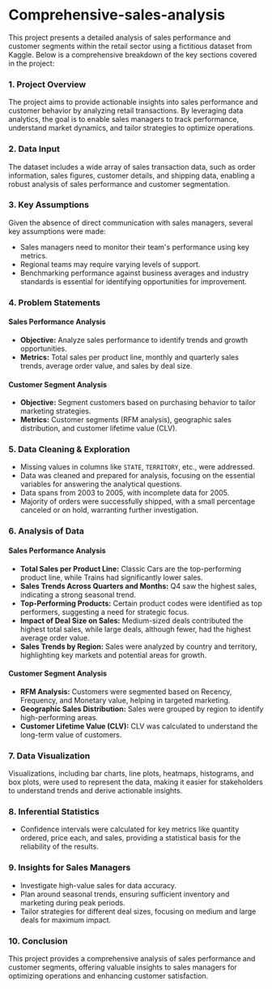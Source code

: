 # Comprehensive-sales-analysis

This project presents a detailed analysis of sales performance and customer segments within the retail sector using a fictitious dataset from Kaggle. Below is a comprehensive breakdown of the key sections covered in the project:

### 1. **Project Overview**
The project aims to provide actionable insights into sales performance and customer behavior by analyzing retail transactions. By leveraging data analytics, the goal is to enable sales managers to track performance, understand market dynamics, and tailor strategies to optimize operations.

### 2. **Data Input**
The dataset includes a wide array of sales transaction data, such as order information, sales figures, customer details, and shipping data, enabling a robust analysis of sales performance and customer segmentation.

### 3. **Key Assumptions**
Given the absence of direct communication with sales managers, several key assumptions were made:
- Sales managers need to monitor their team's performance using key metrics.
- Regional teams may require varying levels of support.
- Benchmarking performance against business averages and industry standards is essential for identifying opportunities for improvement.

### 4. **Problem Statements**
#### **Sales Performance Analysis**
- **Objective:** Analyze sales performance to identify trends and growth opportunities.
- **Metrics:** Total sales per product line, monthly and quarterly sales trends, average order value, and sales by deal size.

#### **Customer Segment Analysis**
- **Objective:** Segment customers based on purchasing behavior to tailor marketing strategies.
- **Metrics:** Customer segments (RFM analysis), geographic sales distribution, and customer lifetime value (CLV).

### 5. **Data Cleaning & Exploration**
- Missing values in columns like `STATE`, `TERRITORY`, etc., were addressed.
- Data was cleaned and prepared for analysis, focusing on the essential variables for answering the analytical questions.
- Data spans from 2003 to 2005, with incomplete data for 2005.
- Majority of orders were successfully shipped, with a small percentage canceled or on hold, warranting further investigation.

### 6. **Analysis of Data**
#### **Sales Performance Analysis**
- **Total Sales per Product Line:** Classic Cars are the top-performing product line, while Trains had significantly lower sales.
- **Sales Trends Across Quarters and Months:** Q4 saw the highest sales, indicating a strong seasonal trend.
- **Top-Performing Products:** Certain product codes were identified as top performers, suggesting a need for strategic focus.
- **Impact of Deal Size on Sales:** Medium-sized deals contributed the highest total sales, while large deals, although fewer, had the highest average order value.
- **Sales Trends by Region:** Sales were analyzed by country and territory, highlighting key markets and potential areas for growth.

#### **Customer Segment Analysis**
- **RFM Analysis:** Customers were segmented based on Recency, Frequency, and Monetary value, helping in targeted marketing.
- **Geographic Sales Distribution:** Sales were grouped by region to identify high-performing areas.
- **Customer Lifetime Value (CLV):** CLV was calculated to understand the long-term value of customers.

### 7. **Data Visualization**
Visualizations, including bar charts, line plots, heatmaps, histograms, and box plots, were used to represent the data, making it easier for stakeholders to understand trends and derive actionable insights.

### 8. **Inferential Statistics**
- Confidence intervals were calculated for key metrics like quantity ordered, price each, and sales, providing a statistical basis for the reliability of the results.

### 9. **Insights for Sales Managers**
- Investigate high-value sales for data accuracy.
- Plan around seasonal trends, ensuring sufficient inventory and marketing during peak periods.
- Tailor strategies for different deal sizes, focusing on medium and large deals for maximum impact.

### 10. **Conclusion**
This project provides a comprehensive analysis of sales performance and customer segments, offering valuable insights to sales managers for optimizing operations and enhancing customer satisfaction.
